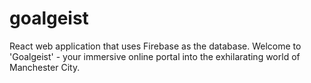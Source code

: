 # goalgeist
React web application that uses Firebase as the database. Welcome to 'Goalgeist' - your immersive online portal into the exhilarating world of Manchester City.
